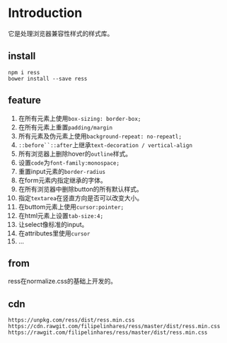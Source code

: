 # Introduction

它是处理浏览器兼容性样式的样式库。

## install

```
npm i ress
bower install --save ress
```

## feature

1. 在所有元素上使用`box-sizing: border-box;`
2. 在所有元素上重置`padding/margin`
3. 所有元素及伪元素上使用`background-repeat: no-repeatl;`
4. `::before``::after`上继承`text-decoration / vertical-align`
5. 所有浏览器上删除hover的`outline`样式。
6. 设置`code`为`font-family:monospace;`
7. 重置input元素的`border-radius`
8. 在form元素内指定继承的字体。
9. 在所有浏览器中删除button的所有默认样式。
10. 指定`textarea`在竖直方向是否可以改变大小。
11. 在buttom元素上使用`cursor:pointer;`
12. 在html元素上设置`tab-size:4;`
13. 让select像标准的input。
14. 在attributes里使用`cursor`
15. ...

## from

ress在normalize.css的基础上开发的。

## cdn

```
https://unpkg.com/ress/dist/ress.min.css
https://cdn.rawgit.com/filipelinhares/ress/master/dist/ress.min.css
https://rawgit.com/filipelinhares/ress/master/dist/ress.min.css
```

